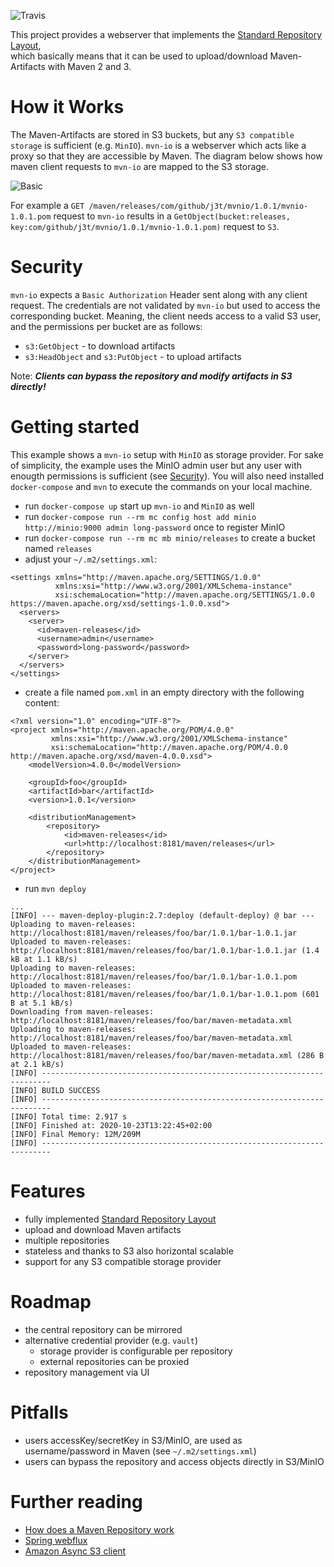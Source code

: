 ![Travis](https://travis-ci.org/j3t/mvn-io.svg?branch=master)

This project provides a webserver that implements the [Standard Repository Layout](https://cwiki.apache.org/confluence/display/MAVENOLD/Repository+Layout+-+Final),  
which basically means that it can be used to upload/download Maven-Artifacts with Maven 2 and 3.

# How it Works
The Maven-Artifacts are stored in S3 buckets, but any `S3 compatible storage` is sufficient (e.g. `MinIO`). `mvn-io` is 
a webserver which acts like a proxy so that they are accessible by Maven. The diagram below shows how maven client 
requests to `mvn-io` are mapped to the S3 storage.

![Basic](https://plantuml.j3t.urown.cloud/png/ootBKz2rKr3ABSlJpSnNKh1IS7SDKSWlKWW83Od9qyzDB4lDqwykIYt8ByuioI-ghDMlJYmgoKnBJ2wfvOBh0faGRAplcvddwGys8xN4FoahDRa4R58fb1EJbrIQd9rQOejidev2TcgbBRAX28EG78PY5v090000)

For example a `GET /maven/releases/com/github/j3t/mvnio/1.0.1/mvnio-1.0.1.pom` request to `mvn-io` results in a 
`GetObject(bucket:releases, key:com/github/j3t/mvnio/1.0.1/mvnio-1.0.1.pom)` request to `S3`.

# Security
`mvn-io` expects a `Basic Authorization` Header sent along with any client request. The credentials are not validated 
by `mvn-io` but used to access the corresponding bucket. Meaning, the client needs access to a valid S3 user, and the 
permissions per bucket are as follows:

* `s3:GetObject` - to download artifacts
* `s3:HeadObject` and `s3:PutObject` - to upload artifacts

Note: ***Clients can bypass the repository and modify artifacts in S3 directly!***

# Getting started
This example shows a `mvn-io` setup with `MinIO` as storage provider. For sake of simplicity, the example uses the MinIO 
admin user but any user with enougth permissions is sufficient (see [Security](#security)). You will also need installed 
`docker-compose` and `mvn` to execute the commands on your local machine.

* run `docker-compose up` start up `mvn-io` and `MinIO` as well
* run `docker-compose run --rm mc config host add minio http://minio:9000 admin long-password` once to register MinIO
* run `docker-compose run --rm mc mb minio/releases` to create a bucket named `releases`
* adjust your `~/.m2/settings.xml`:
```
<settings xmlns="http://maven.apache.org/SETTINGS/1.0.0"
          xmlns:xsi="http://www.w3.org/2001/XMLSchema-instance"
          xsi:schemaLocation="http://maven.apache.org/SETTINGS/1.0.0 https://maven.apache.org/xsd/settings-1.0.0.xsd">
  <servers>
    <server>
      <id>maven-releases</id>
      <username>admin</username>
      <password>long-password</password>
    </server>
  </servers>
</settings>
```
* create a file named `pom.xml` in an empty directory with the following content:
```
<?xml version="1.0" encoding="UTF-8"?>
<project xmlns="http://maven.apache.org/POM/4.0.0"
         xmlns:xsi="http://www.w3.org/2001/XMLSchema-instance"
         xsi:schemaLocation="http://maven.apache.org/POM/4.0.0 http://maven.apache.org/xsd/maven-4.0.0.xsd">
    <modelVersion>4.0.0</modelVersion>

    <groupId>foo</groupId>
    <artifactId>bar</artifactId>
    <version>1.0.1</version>

    <distributionManagement>
        <repository>
            <id>maven-releases</id>
            <url>http://localhost:8181/maven/releases</url>
        </repository>
    </distributionManagement>
</project>
```
* run `mvn deploy`
```
...
[INFO] --- maven-deploy-plugin:2.7:deploy (default-deploy) @ bar ---
Uploading to maven-releases: http://localhost:8181/maven/releases/foo/bar/1.0.1/bar-1.0.1.jar
Uploaded to maven-releases: http://localhost:8181/maven/releases/foo/bar/1.0.1/bar-1.0.1.jar (1.4 kB at 1.1 kB/s)
Uploading to maven-releases: http://localhost:8181/maven/releases/foo/bar/1.0.1/bar-1.0.1.pom
Uploaded to maven-releases: http://localhost:8181/maven/releases/foo/bar/1.0.1/bar-1.0.1.pom (601 B at 5.1 kB/s)
Downloading from maven-releases: http://localhost:8181/maven/releases/foo/bar/maven-metadata.xml
Uploading to maven-releases: http://localhost:8181/maven/releases/foo/bar/maven-metadata.xml
Uploaded to maven-releases: http://localhost:8181/maven/releases/foo/bar/maven-metadata.xml (286 B at 2.1 kB/s)
[INFO] ------------------------------------------------------------------------
[INFO] BUILD SUCCESS
[INFO] ------------------------------------------------------------------------
[INFO] Total time: 2.917 s
[INFO] Finished at: 2020-10-23T13:22:45+02:00
[INFO] Final Memory: 12M/209M
[INFO] ------------------------------------------------------------------------
```

# Features
* fully implemented [Standard Repository Layout](https://cwiki.apache.org/confluence/display/MAVENOLD/Repository+Layout+-+Final)
* upload and download Maven artifacts
* multiple repositories
* stateless and thanks to S3 also horizontal scalable
* support for any S3 compatible storage provider 

# Roadmap
* the central repository can be mirrored
* alternative credential provider (e.g. `vault`)
    * storage provider is configurable per repository
    * external repositories can be proxied
* repository management via UI

# Pitfalls
* users accessKey/secretKey in S3/MinIO, are used as username/password in Maven (see `~/.m2/settings.xml`)
* users can bypass the repository and access objects directly in S3/MinIO

# Further reading
* [How does a Maven Repository work](https://blog.packagecloud.io/eng/2017/03/09/how-does-a-maven-repository-work/)
* [Spring webflux](https://docs.spring.io/spring-framework/docs/current/spring-framework-reference/web-reactive.html#webflux)
* [Amazon Async S3 client](https://docs.aws.amazon.com/sdk-for-java/v2/developer-guide/basics-async.html)